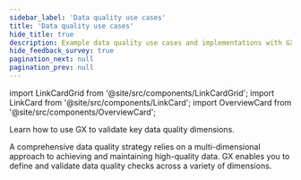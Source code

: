 ```yaml
---
sidebar_label: 'Data quality use cases'
title: 'Data quality use cases'
hide_title: true
description: Example data quality use cases and implementations with GX Cloud and GX Core.
hide_feedback_survey: true
pagination_next: null
pagination_prev: null
---
```


import LinkCardGrid from '@site/src/components/LinkCardGrid';
import LinkCard from '@site/src/components/LinkCard';
import OverviewCard from '@site/src/components/OverviewCard';

<OverviewCard title={frontMatter.title}>
  Learn how to use GX to validate key data quality dimensions.
</OverviewCard>

A comprehensive data quality strategy relies on a multi-dimensional approach to achieving and maintaining high-quality data. GX enables you to define and validate data quality checks across a variety of dimensions.

<LinkCardGrid>

  <LinkCard topIcon label="Distribution" description="Validate that data values adhere to expected ranges." to="/reference/learn/data_quality_use_cases/distribution" icon="/img/actions_icon.svg"/>

  <LinkCard topIcon label="Integrity" description="Validate relationships and dependencies between data." to="/reference/learn/data_quality_use_cases/integrity" icon="/img/actions_icon.svg"/>

  <LinkCard topIcon label="Missingness" description="Identify gaps in data to maintain data completeness." to="/reference/learn/data_quality_use_cases/missingness" icon="/img/actions_icon.svg"/>

  <LinkCard topIcon label="Schema" description="Verify that data structure conforms to established rules." to="/reference/learn/data_quality_use_cases/schema" icon="/img/actions_icon.svg"/>

  <LinkCard topIcon label="Volume" description="Validate that record quantity falls within expected bounds." to="/reference/learn/data_quality_use_cases/volume" icon="/img/actions_icon.svg"/>

</LinkCardGrid>